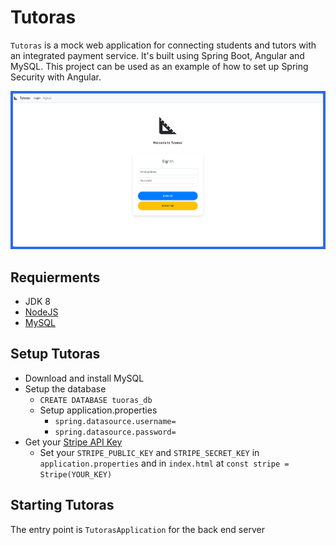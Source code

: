 # Tutoras

`Tutoras` is a mock web application for connecting students and tutors with an integrated payment service. It's built using Spring Boot, Angular and MySQL. This project can be used as an example of how to set up Spring Security with Angular.

<p align="center">
  <img src="images/demo.png" alt="Login Image">
</p>

## Requierments

* JDK 8
* [NodeJS](https://nodejs.org/en/download/)
* [MySQL](https://www.mysql.com/)

## Setup Tutoras

* Download and install MySQL
* Setup the database
	* `CREATE DATABASE tuoras_db`
	* Setup application.properties
		* `spring.datasource.username=`
		* `spring.datasource.password=`
* Get your [Stripe API Key](https://stripe.com/docs/keys)
	* Set your `STRIPE_PUBLIC_KEY` and `STRIPE_SECRET_KEY` in `application.properties` and in `index.html` at `const stripe = Stripe(YOUR_KEY)`


## Starting Tutoras

The entry point is `TutorasApplication` for the back end server